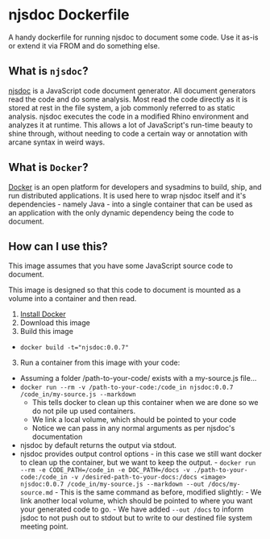 njsdoc Dockerfile
================

A handy dockerfile for running njsdoc to document some code. Use it as-is or extend it via FROM and do something else.


What is `njsdoc`?
-------------

[njsdoc](https://bitbucket.org/nexj/njsdoc/src) is a JavaScript code document generator. All document generators read the code and do some analysis. Most read
the code directly as it is stored at rest in the file system, a job commonly referred to as static analysis. njsdoc
executes the code in a modified Rhino environment and analyzes it at runtime. This allows a lot of JavaScript's
run-time beauty to shine through, without needing to code a certain way or annotation with arcane syntax in weird ways.


What is `Docker`?
-------------

[Docker](https://www.docker.com/) is an open platform for developers and sysadmins to build, ship, and run distributed applications.
It is used here to wrap njsdoc itself and it's dependencies - namely Java - into a single container that can be used as
an application with the only dynamic dependency being the code to document.

How can I use this?
-------------

This image assumes that you have some JavaScript source code to document.

This image is designed so that this code to document is mounted as a volume into a container and then read.

1. [Install Docker](https://docs.docker.com/installation/#installation)
2. Download this image
3. Build this image
  - `docker build -t="njsdoc:0.0.7"`
3. Run a container from this image with your code:
  - Assuming a folder /path-to-your-code/ exists with a my-source.js file...
  - `docker run --rm -v /path-to-your-code:/code_in njsdoc:0.0.7 /code_in/my-source.js --markdown`
      - This tells docker to clean up this container when we are done so we do not pile up used containers.
      - We link a local volume, which should be pointed to your code
      - Notice we can pass in any normal arguments as per njsdoc's documentation
  - njsdoc by default returns the output via stdout.
  - njsdoc provides output control options - in this case we still want docker to clean up the container, but we want
  to keep the output.
        - `docker run --rm -e CODE_PATH=/code_in -e DOC_PATH=/docs -v ./path-to-your-code:/code_in -v /desired-path-to-your-docs:/docs <image> njsdoc:0.0.7 /code_in/my-source.js --markdown --out /docs/my-source.md`
        - This is the same command as before, modified slightly:
          - We link another local volume, which should be pointed to where you want your generated code to go.
          - We have added `--out /docs` to inform jsdoc to not push out to stdout but to write to our destined file system
          meeting point.
